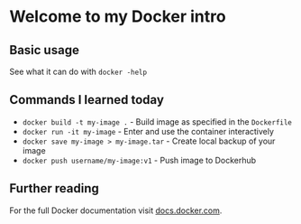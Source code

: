 # Welcome to my Docker intro

## Basic usage

See what it can do with `docker -help`

## Commands I learned today

* `docker build -t my-image .` - Build image as specified in the `Dockerfile`
* `docker run -it my-image` - Enter and use the container interactively
* `docker save my-image > my-image.tar` - Create local backup of your image
* `docker push username/my-image:v1` - Push image to Dockerhub

## Further reading

For the full Docker documentation visit [docs.docker.com](https://docs.docker.com/).

